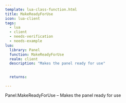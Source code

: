 ```yaml
---
template: lua-class-function.html
title: MakeReadyForUse
icon: lua-client
tags:
  - lua
  - client
  - needs-verification
  - needs-example
lua:
  library: Panel
  function: MakeReadyForUse
  realm: client
  description: "Makes the panel ready for use"
  
  
  returns:
    
---
```


<div class="lua__search__keywords">
Panel:MakeReadyForUse &#x2013; Makes the panel ready for use
</div>
